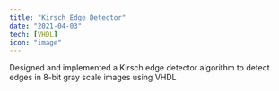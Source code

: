 ```yaml
---
title: "Kirsch Edge Detector"
date: "2021-04-03"
tech: [VHDL]
icon: "image"
---
```


Designed and implemented a Kirsch edge detector algorithm to detect edges in 8-bit gray scale images using VHDL

